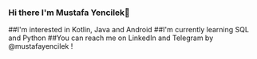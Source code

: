 ### Hi there I'm Mustafa Yencilek👋
##I'm interested in Kotlin, Java and Android
##I'm currently learning SQL and Python
##You can reach me on LinkedIn and Telegram by @mustafayencilek !
<!--
**MustafaYencilek/MustafaYencilek** is a ✨ _special_ ✨ repository because its `README.md` (this file) appears on your GitHub profile.

Here are some ideas to get you started:

- 🔭 I’m currently working on ...
- 🌱 I’m currently learning ...
- 👯 I’m looking to collaborate on ...
- 🤔 I’m looking for help with ...
- 💬 Ask me about ...
- 📫 How to reach me: ...
- 😄 Pronouns: ...
- ⚡ Fun fact: ...
-->
